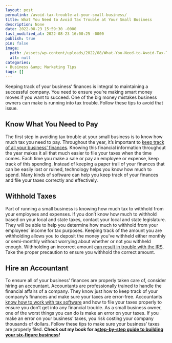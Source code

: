 ```yaml
---
layout: post
permalink: /avoid-tax-trouble-at-your-small-business/
title: What You Need to Avoid Tax Trouble at Your Small Business
description: None
date: 2022-08-23 15:59:30 -0000
last_modified_at: 2022-08-23 16:00:25 -0000
publish: true
pin: false
image:
  path: /assets/wp-content/uploads/2022/08/What-You-Need-to-Avoid-Tax-Trouble-at-Your-Business.jpg
  alt: null
categories:
- Business &amp; Marketing Tips
tags: []
---
```

Keeping track of your business’ finances is integral to maintaining a successful company. You need to ensure you’re making smart money moves if you want to succeed. One of the big money mistakes business owners can make is running into tax trouble. Follow these tips to avoid that issue.

## **Know What You Need to Pay**

The first step in avoiding tax trouble at your small business is to know how much tax you need to pay. Throughout the year, it’s important to [keep track of all your business’ finances](https://www.businessnewsdaily.com/15745-business-expenses-you-should-track.html). Knowing this financial information throughout the year makes it all that much easier to file your taxes when the time comes. Each time you make a sale or pay an employee or expense, keep track of this spending. Instead of keeping a paper trail of your finances that can be easily lost or ruined, technology helps you know how much to spend. Many kinds of software can help you keep track of your finances and file your taxes correctly and effectively.

## **Withhold Taxes**

Part of running a small business is knowing how much tax to withhold from your employees and expenses. If you don’t know how much to withhold based on your local and state taxes, contact your local and state legislature. They will be able to help you determine how much to withhold from your employees’ income for tax purposes. Keeping track of the amount you are withholding allows you to deposit the money you’ve withheld either monthly or semi-monthly without worrying about whether or not you withheld enough. Withholding an incorrect amount [can result in trouble with the IRS](https://myqualitypayroll.com/tricky-parts-of-payroll-you-need-to-get-right/). Take the proper precaution to ensure you withhold the correct amount.

## **Hire an Accountant**

To ensure all of your business’ finances are properly taken care of, consider hiring an accountant. Accountants are professionally trained to handle the financial affairs of a company. They know just how to keep track of your company’s finances and make sure your taxes are error-free. Accountants [know how to work with tax software](https://balancedbookkeepingofnc.com/bookkeeping-accounting-blog/benefits-of-hiring-an-accountant-for-your-small-business/) and how to file your taxes properly to ensure you don’t get into any financial trouble. As a small business owner, one of the worst things you can do is make an error on your taxes. If you make an error on your business’ taxes, you risk costing your company thousands of dollars. Follow these tips to make sure your business’ taxes are properly filed. **Check out my book for a[step-by-step guide to building your six-figure business](https://ebook.katebagoy.com/lto)!**
